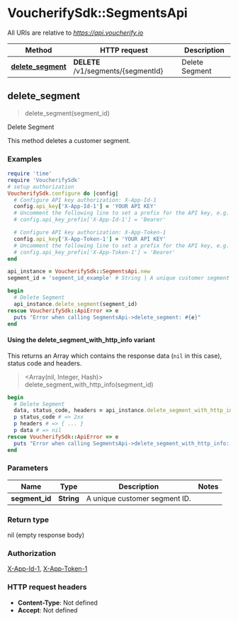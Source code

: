 # VoucherifySdk::SegmentsApi

All URIs are relative to *https://api.voucherify.io*

| Method | HTTP request | Description |
| ------ | ------------ | ----------- |
| [**delete_segment**](SegmentsApi.md#delete_segment) | **DELETE** /v1/segments/{segmentId} | Delete Segment |


## delete_segment

> delete_segment(segment_id)

Delete Segment

This method deletes a customer segment.

### Examples

```ruby
require 'time'
require 'VoucherifySdk'
# setup authorization
VoucherifySdk.configure do |config|
  # Configure API key authorization: X-App-Id-1
  config.api_key['X-App-Id-1'] = 'YOUR API KEY'
  # Uncomment the following line to set a prefix for the API key, e.g. 'Bearer' (defaults to nil)
  # config.api_key_prefix['X-App-Id-1'] = 'Bearer'

  # Configure API key authorization: X-App-Token-1
  config.api_key['X-App-Token-1'] = 'YOUR API KEY'
  # Uncomment the following line to set a prefix for the API key, e.g. 'Bearer' (defaults to nil)
  # config.api_key_prefix['X-App-Token-1'] = 'Bearer'
end

api_instance = VoucherifySdk::SegmentsApi.new
segment_id = 'segment_id_example' # String | A unique customer segment ID.

begin
  # Delete Segment
  api_instance.delete_segment(segment_id)
rescue VoucherifySdk::ApiError => e
  puts "Error when calling SegmentsApi->delete_segment: #{e}"
end
```

#### Using the delete_segment_with_http_info variant

This returns an Array which contains the response data (`nil` in this case), status code and headers.

> <Array(nil, Integer, Hash)> delete_segment_with_http_info(segment_id)

```ruby
begin
  # Delete Segment
  data, status_code, headers = api_instance.delete_segment_with_http_info(segment_id)
  p status_code # => 2xx
  p headers # => { ... }
  p data # => nil
rescue VoucherifySdk::ApiError => e
  puts "Error when calling SegmentsApi->delete_segment_with_http_info: #{e}"
end
```

### Parameters

| Name | Type | Description | Notes |
| ---- | ---- | ----------- | ----- |
| **segment_id** | **String** | A unique customer segment ID. |  |

### Return type

nil (empty response body)

### Authorization

[X-App-Id-1](../README.md#X-App-Id-1), [X-App-Token-1](../README.md#X-App-Token-1)

### HTTP request headers

- **Content-Type**: Not defined
- **Accept**: Not defined

